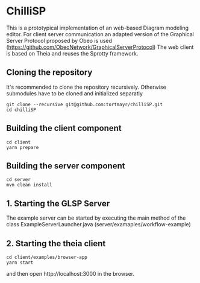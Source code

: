 # ChilliSP

This is a prototypical implementation of an web-based Diagram modeling editor. For client server communication an adapted version of the Graphical Server Protocol proposed by Obeo is used (https://github.com/ObeoNetwork/GraphicalServerProtocol)
The web client is based on Theia and reuses the Sprotty framework.

## Cloning the repository

It's recommended to clone the repository recursively. Otherwise submodules have to be cloned and initialized separatly

    git clone --recursive git@github.com:tortmayr/chilliSP.git
    cd chilliSP
    
## Building the client component
	cd client
	yarn prepare
	
## Building the server component
	cd server
	mvn clean install
	
## 1. Starting the GLSP Server
The example server can be started by executing the main method of the class ExampleServerLauncher.java (server/examaples/workflow-example)

## 2. Starting the theia client
	cd client/examples/browser-app
	yarn start
and then open http://localhost:3000 in the browser.

